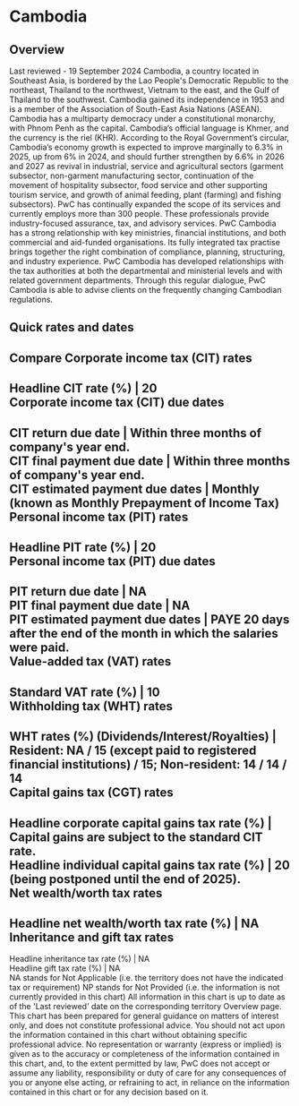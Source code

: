 # Cambodia
## Overview
Last reviewed - 19 September 2024
Cambodia, a country located in Southeast Asia, is bordered by the Lao People's Democratic Republic to the northeast, Thailand to the northwest, Vietnam to the east, and the Gulf of Thailand to the southwest. Cambodia gained its independence in 1953 and is a member of the Association of South-East Asia Nations (ASEAN). Cambodia has a multiparty democracy under a constitutional monarchy, with Phnom Penh as the capital. Cambodia’s official language is Khmer, and the currency is the riel (KHR).
According to the Royal Government’s circular, Cambodia’s economy growth is expected to improve marginally to 6.3% in 2025, up from 6% in 2024, and should further strengthen by 6.6% in 2026 and 2027 as revival in industrial, service and agricultural sectors (garment subsector, non-garment manufacturing sector, continuation of the movement of hospitality subsector, food service and other supporting tourism service, and growth of animal feeding, plant (farming) and fishing subsectors).
PwC has continually expanded the scope of its services and currently employs more than 300 people. These professionals provide industry-focused assurance, tax, and advisory services. PwC Cambodia has a strong relationship with key ministries, financial institutions, and both commercial and aid-funded organisations. Its fully integrated tax practise brings together the right combination of compliance, planning, structuring, and industry experience. PwC Cambodia has developed relationships with the tax authorities at both the departmental and ministerial levels and with related government departments. Through this regular dialogue, PwC Cambodia is able to advise clients on the frequently changing Cambodian regulations.
## Quick rates and dates
Compare
Corporate income tax (CIT) rates   
---  
Headline CIT rate (%) |  20  
Corporate income tax (CIT) due dates   
---  
CIT return due date |  Within three months of company's year end.  
CIT final payment due date |  Within three months of company's year end.  
CIT estimated payment due dates |  Monthly (known as Monthly Prepayment of Income Tax)  
Personal income tax (PIT) rates   
---  
Headline PIT rate (%) |  20  
Personal income tax (PIT) due dates   
---  
PIT return due date |  NA  
PIT final payment due date |  NA  
PIT estimated payment due dates |  PAYE 20 days after the end of the month in which the salaries were paid.  
Value-added tax (VAT) rates   
---  
Standard VAT rate (%) |  10  
Withholding tax (WHT) rates   
---  
WHT rates (%) (Dividends/Interest/Royalties) |  Resident: NA / 15 (except paid to registered financial institutions) / 15; Non-resident: 14 / 14 / 14  
Capital gains tax (CGT) rates   
---  
Headline corporate capital gains tax rate (%) |  Capital gains are subject to the standard CIT rate.  
Headline individual capital gains tax rate (%) |  20 (being postponed until the end of 2025).  
Net wealth/worth tax rates   
---  
Headline net wealth/worth tax rate (%) |  NA  
Inheritance and gift tax rates   
---  
Headline inheritance tax rate (%) |  NA  
Headline gift tax rate (%) |  NA  
NA stands for Not Applicable (i.e. the territory does not have the indicated tax or requirement)
NP stands for Not Provided (i.e. the information is not currently provided in this chart) 
All information in this chart is up to date as of the 'Last reviewed' date on the corresponding territory Overview page. This chart has been prepared for general guidance on matters of interest only, and does not constitute professional advice. You should not act upon the information contained in this chart without obtaining specific professional advice. No representation or warranty (express or implied) is given as to the accuracy or completeness of the information contained in this chart, and, to the extent permitted by law, PwC does not accept or assume any liability, responsibility or duty of care for any consequences of you or anyone else acting, or refraining to act, in reliance on the information contained in this chart or for any decision based on it.
